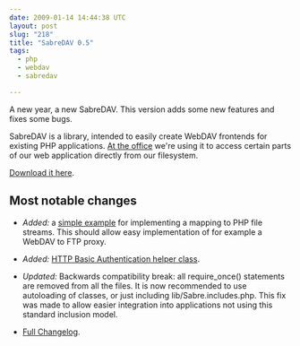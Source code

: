 ```yaml
---
date: 2009-01-14 14:44:38 UTC
layout: post
slug: "218"
title: "SabreDAV 0.5"
tags:
  - php
  - webdav
  - sabredav

---
```

A new year, a new SabreDAV. This version adds some new features and fixes some
bugs.

SabreDAV is a library, intended to easily create WebDAV frontends for existing
PHP applications. [At the office][1] we're using it to access certain parts of
our web application directly from our filesystem.

[Download it here][5].

Most notable changes
--------------------


* *Added:*  a [simple example][3] for implementing a mapping to PHP file
  streams. This should allow easy implementation of for example a WebDAV to FTP
  proxy.
* *Added:* [HTTP Basic Authentication helper class][4].
* *Updated:* Backwards compatibility break: all require_once() statements are
  removed from all the files. It is now recommended to use autoloading of
  classes, or just including lib/Sabre.includes.php. This fix was made to
  allow easier integration into applications not using this standard inclusion
  model.

* [Full Changelog][5].

[1]: http://www.filemobile.com/
[2]: http://sabre.io/
[3]: https://github.com/fruux/sabre-dav/blob/0.5/examples/streamwrapperserver.php
[4]: http://sabre.io/dav/authentication/
[5]: https://github.com/fruux/sabre-dav/blob/master/ChangeLog.md
